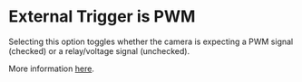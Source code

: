 # External Trigger is PWM

Selecting this option toggles whether the camera is expecting a PWM signal \(checked\) or a relay/voltage signal \(unchecked\).

More information [here](https://mapircamera.gitbooks.io/kernel-development-guide/content/kernel-triggering.html).

